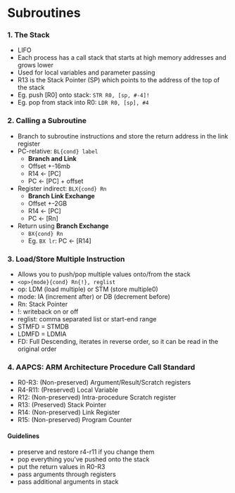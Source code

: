 # Subroutines

### 1. The Stack

+ LIFO
+ Each process has a call stack that starts at high memory addresses and grows lower
+ Used for local variables and parameter passing
+ R13 is the Stack Pointer (SP) which points to the address of the top of the stack
+ Eg. push [R0] onto stack: `STR R0, [sp, #-4]!`
+ Eg. pop from stack into R0: `LDR R0, [sp], #4`

### 2. Calling a Subroutine

+ Branch to subroutine instructions and store the return address in the link register
+ PC-relative: `BL{cond} label`
	+ **Branch and Link**
	+ Offset +-16mb
	+ R14 <- [PC]
	+ PC <- [PC] + offset
+ Register indirect: `BLX{cond} Rn`
	+ **Branch Link Exchange**
	+ Offset +-2GB
	+ R14 <- [PC]
	+ PC <- [Rn]
+ Return using **Branch Exchange**
	+ `BX{cond} Rn`
	+ Eg. `BX lr`: PC <- [R14]

### 3. Load/Store Multiple Instruction

+ Allows you to push/pop multiple values onto/from the stack
+ `<op>{mode}{cond} Rn{!}, reglist`
+ op: LDM (load multiple) or STM (store multiple0)
+ mode: IA (increment after) or DB (decrement before)
+ Rn: Stack Pointer
+ !: writeback on or off
+ reglist: comma separated list or start-end range
+ STMFD = STMDB
+ LDMFD = LDMIA
+ FD: Full Descending, iterates in reverse order, so it can be read in the original order

### 4. AAPCS: ARM Architecture Procedure Call Standard

+ R0-R3: (Non-preserved) Argument/Result/Scratch registers
+ R4-R11: (Preserved) Local Variable
+ R12: (Non-preserved) Intra-procedure Scratch register
+ R13: (Preserved) Stack Pointer
+ R14: (Non-preserved) Link Register
+ R15: (Non-preserved) Program Counter

#### Guidelines

+ preserve and restore r4-r11 if you change them
+ pop everything you've pushed onto the stack
+ put the return values in R0-R3
+ pass arguments through registers
+ pass additional arguments in stack